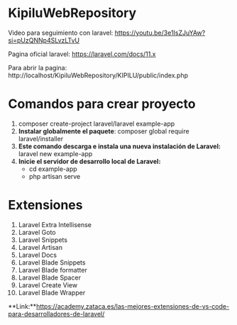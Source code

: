 # KipiluWebRepository

Video para seguimiento con laravel:  https://youtu.be/3e1IsZJuYAw?si=pUzQNNp4SLvzLTvU


Pagina oficial laravel: https://laravel.com/docs/11.x


Para abrir la pagina: http://localhost/KipiluWebRepository/KIPILU/public/index.php


# Comandos para crear proyecto

 1. composer create-project laravel/laravel example-app
 2. **Instalar globalmente el paquete**: composer global require laravel/installer
 3. **Este comando descarga e instala una nueva instalación de Laravel:** laravel new example-app
 4. **Inicie el servidor de desarrollo local de Laravel:**
    - cd example-app
    - php artisan serve
  
# Extensiones

   1. Laravel Extra Intellisense
   2. Laravel Goto
   3. Laravel Snippets
   4. Laravel Artisan
   5. Laravel Docs
   6. Laravel Blade Snippets
   7. Laravel Blade formatter
   8. Laravel Blade Spacer
   9. Laravel Create View
   10. Laravel Blade Wrapper
       
**Link:**https://academy.zataca.es/las-mejores-extensiones-de-vs-code-para-desarrolladores-de-laravel/





